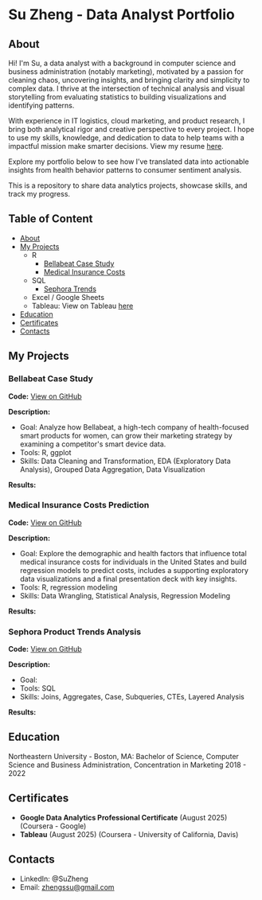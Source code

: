 # Su Zheng - Data Analyst Portfolio

## About
Hi! I'm Su, a data analyst with a background in computer science and business administration (notably marketing), motivated by a passion for cleaning chaos, uncovering insights, and bringing clarity and simplicity to complex data. I thrive at the intersection of technical analysis and visual storytelling from evaluating statistics to building visualizations and identifying patterns. 

With experience in IT logistics, cloud marketing, and product research, I bring both analytical rigor and creative perspective to every project. I hope to use my skills, knowledge, and dedication to data to help teams with a impactful mission make smarter decisions. View my resume [here]().

Explore my portfolio below to see how I’ve translated data into actionable insights from health behavior patterns to consumer sentiment analysis.

This is a repository to share data analytics projects, showcase skills, and track my progress.

## Table of Content 
* [About](https://github.com/ssz-119/ssz-119.github.io/blob/main/README.md#About)
* [My Projects](https://github.com/ssz-119/ssz-119.github.io/blob/main/README.md#My-Projects)
  * R
    * [Bellabeat Case Study](#bellabeat-case-study)
    * [Medical Insurance Costs](#medical-insurance-costs-prediction)
  * SQL
    * [Sephora Trends](#sephora-product-trends-analysis)
  * Excel / Google Sheets
  * Tableau: View on Tableau [here](https://public.tableau.com/app/profile/su.zheng/vizzes)
* [Education](#education)
* [Certificates](#certificates)
* [Contacts](#contacts)

## My Projects

### Bellabeat Case Study 

**Code:** [View on GitHub](https://github.com/ssz-119/bellabeat-r)

**Description:**

- Goal: Analyze how Bellabeat, a high-tech company of health-focused smart products for women, can grow their marketing strategy by examining a competitor's smart device data.
- Tools: R, ggplot
- Skills: Data Cleaning and Transformation, EDA (Exploratory Data Analysis), Grouped Data Aggregation, Data Visualization

**Results:**


### Medical Insurance Costs Prediction

**Code:** [View on GitHub](https://github.com/ssz-119/insurance-model)

**Description:**

- Goal: Explore the demographic and health factors that influence total medical insurance costs for individuals in the United States and build regression models to predict costs, includes a supporting exploratory data visualizations and a final presentation deck with key insights.
- Tools: R, regression modeling
- Skills: Data Wrangling, Statistical Analysis, Regression Modeling

**Results:**

### Sephora Product Trends Analysis 

**Code:** [View on GitHub](https://github.com/ssz-19/sephora-trends)

**Description:**

- Goal:
- Tools: SQL
- Skills: Joins, Aggregates, Case, Subqueries, CTEs, Layered Analysis

**Results:**

## Education

Northeastern University - Boston, MA:
Bachelor of Science, Computer Science and Business Administration,
Concentration in Marketing
2018 - 2022

## Certificates

* **Google Data Analytics Professional Certificate** (August 2025) (Coursera - Google)
* **Tableau** (August 2025) (Coursera - University of California, Davis)

## Contacts
* LinkedIn: @SuZheng
* Email: [zhengssu@gmail.com]()


